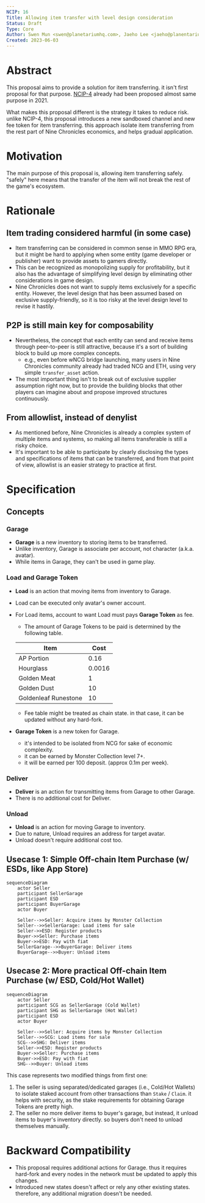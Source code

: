 ```yaml
---
NCIP: 16
Title: Allowing item transfer with level design consideration
Status: Draft
Type: Core
Author: Swen Mun <swen@planetariumhq.com>, Jaeho Lee <jaeho@planentariumhq.com>, Seungmin Hyun <seungmin@planetariumhq.com>,  et al.
Created: 2023-06-03
---
```

# Abstract

This proposal aims to provide a solution for item transferring. it isn't first proposal for that purpose. [NCIP-4][] already had been proposed almost same purpose in 2021. 

What makes this proposal different is the strategy it takes to reduce risk. unlike NCIP-4, this proposal introduces a new sandboxed channel and new fee token for item transferring. this approach isolate item transferring from the rest part of Nine Chronicles economics, and helps gradual application.

[NCIP-4]: https://docs.google.com/document/d/1YcHchHDYIXchSEleFkYTMgz67h32es9qjSDh_pfcoR0/edit

# Motivation

The main purpose of this proposal is, allowing item transferring safely. "safely" here means that the transfer of the item will not break the rest of the game's ecosystem.

# Rationale
## Item trading considered harmful (in some case)

* Item transferring can be considered in common sense in MMO RPG era, but it might be hard to applying when some entity (game developer or publisher) want to provide assets to gamers directly.
* This can be recognized as monopolizing supply for profitability, but it also has the advantage of simplifying level design by eliminating other considerations in game design.
* Nine Chronicles does not want to supply items exclusively for a specific entity. However, the level design that has been assumed based on exclusive supply-friendly, so it is too risky at the level design level to revise it hastily.

## P2P is still main key for composability
* Nevertheless, the concept that each entity can send and receive items through peer-to-peer is still attractive, because it's a sort of building block to build up more complex concepts.
    * e.g., even before wNCG bridge launching, many users in Nine Chronicles community already had traded NCG and ETH, using very simple `transfer_asset` action.
* The most important thing isn't to break out of exclusive supplier assumption right now, but to provide the building blocks that other players can imagine about and propose improved structures continuously.

## From allowlist, instead of denylist
* As mentioned before, Nine Chronicles is already a complex system of multiple items and systems, so making all items transferable is still a risky choice.
* It's important to be able to participate by clearly disclosing the types and specifications of items that can be transferred, and from that point of view, allowlist is an easier strategy to practice at first.

# Specification
## Concepts
### Garage
* **Garage** is a new inventory to storing items to be transferred.
* Unlike inventory, Garage is associate per account, not character (a.k.a. avatar).
* While items in Garage, they can't be used in game play.

### Load and Garage Token
* **Load** is an action that moving items from inventory to Garage.
* Load can be executed only avatar's owner account.
* For Load items, account to want Load must pays **Garage Token** as fee. 
    * The amount of Garage Tokens to be paid is determined by the following table.

    | Item | Cost |
    | ---- | ---- |
    | AP Portion | 0.16 |
    | Hourglass | 0.0016 |
    | Golden Meat | 1 |
    | Golden Dust | 10 |
    | Goldenleaf Runestone | 10 |

    * Fee table might be treated as chain state. in that case, it can be updated without any hard-fork.
* **Garage Token** is a new token for Garage. 
    * it's intended to be isolated from NCG for sake of economic complexity.
    * it can be earned by Monster Collection level 7+.
    * it will be earned per 100 deposit. (approx 0.1m per week).

### Deliver
* **Deliver** is an action for transmitting items from Garage to other Garage.
* There is no additional cost for Deliver.

### Unload
* **Unload** is an action for moving Garage to inventory.
* Due to nature, Unload requires an address for target avatar.
* Unload doesn't require additional cost too.

## Usecase 1: Simple Off-chain Item Purchase (w/ ESDs, like App Store)

```mermaid
sequenceDiagram
    actor Seller
	participant SellerGarage
    participant ESD
    participant BuyerGarage
    actor Buyer

    Seller-->>Seller: Acquire items by Monster Collection
    Seller-->>SellerGarage: Load items for sale 
    Seller->>ESD: Register products
    Buyer->>Seller: Purchase items
    Buyer->>ESD: Pay with fiat
    SellerGarage-->>BuyerGarage: Deliver items
    BuyerGarage-->>Buyer: Unload items
```

## Usecase 2: More practical Off-chain Item Purchase (w/ ESD, Cold/Hot Wallet)
```mermaid
sequenceDiagram
    actor Seller
	participant SCG as SellerGarage (Cold Wallet)
	participant SHG as SellerGarage (Hot Wallet)
    participant ESD
    actor Buyer

    Seller-->>Seller: Acquire items by Monster Collection
    Seller-->>SCG: Load items for sale
    SCG-->>SHG: Deliver items
    Seller->>ESD: Register products
    Buyer->>Seller: Purchase items
    Buyer->>ESD: Pay with fiat
    SHG-->>Buyer: Unload items
```

This case represents two modified things from first one:

1. The seller is using separated/dedicated garages (i.e., Cold/Hot Wallets) to isolate staked account from other transactions than `Stake` / `Claim`. it helps with security, as the stake requirements for obtaining Garage Tokens are pretty high.
2. The seller no more deliver items to buyer's garage, but instead, it unload items to buyer's inventory directly. so buyers don't need to unload themselves manually.

# Backward Compatibility
* This proposal requires additional actions for Garage. thus it requires hard-fork and every nodes in the network must be updated to apply this changes.
* Introduced new states doesn't affect or rely any other existing states. therefore, any additional migration doesn't be needed.